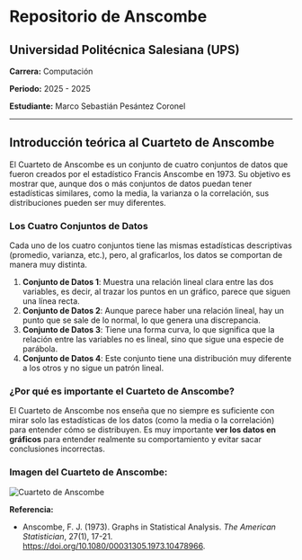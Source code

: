 # Repositorio de Anscombe

## Universidad Politécnica Salesiana (UPS)
**Carrera:** Computación 

**Periodo:** 2025 - 2025 

**Estudiante:** Marco Sebastián Pesántez Coronel 

---

## Introducción teórica al Cuarteto de Anscombe

El Cuarteto de Anscombe es un conjunto de cuatro conjuntos de datos que fueron creados por el estadístico Francis Anscombe en 1973. Su objetivo es mostrar que, aunque dos o más conjuntos de datos puedan tener estadísticas similares, como la media, la varianza o la correlación, sus distribuciones pueden ser muy diferentes.

### Los Cuatro Conjuntos de Datos
Cada uno de los cuatro conjuntos tiene las mismas estadísticas descriptivas (promedio, varianza, etc.), pero, al graficarlos, los datos se comportan de manera muy distinta.

1. **Conjunto de Datos 1**: Muestra una relación lineal clara entre las dos variables, es decir, al trazar los puntos en un gráfico, parece que siguen una línea recta.
2. **Conjunto de Datos 2**: Aunque parece haber una relación lineal, hay un punto que se sale de lo normal, lo que genera una discrepancia.
3. **Conjunto de Datos 3**: Tiene una forma curva, lo que significa que la relación entre las variables no es lineal, sino que sigue una especie de parábola.
4. **Conjunto de Datos 4**: Este conjunto tiene una distribución muy diferente a los otros y no sigue un patrón lineal.

### ¿Por qué es importante el Cuarteto de Anscombe?
El Cuarteto de Anscombe nos enseña que no siempre es suficiente con mirar solo las estadísticas de los datos (como la media o la correlación) para entender cómo se distribuyen. Es muy importante **ver los datos en gráficos** para entender realmente su comportamiento y evitar sacar conclusiones incorrectas.

### Imagen del Cuarteto de Anscombe:
![Cuarteto de Anscombe](https://encrypted-tbn0.gstatic.com/images?q=tbn:ANd9GcSL_lm8hdU0XBDdlcw4PaYeh3MOJdWZQkQqhA&s)

**Referencia:**
- Anscombe, F. J. (1973). Graphs in Statistical Analysis. *The American Statistician*, 27(1), 17-21. https://doi.org/10.1080/00031305.1973.10478966.


